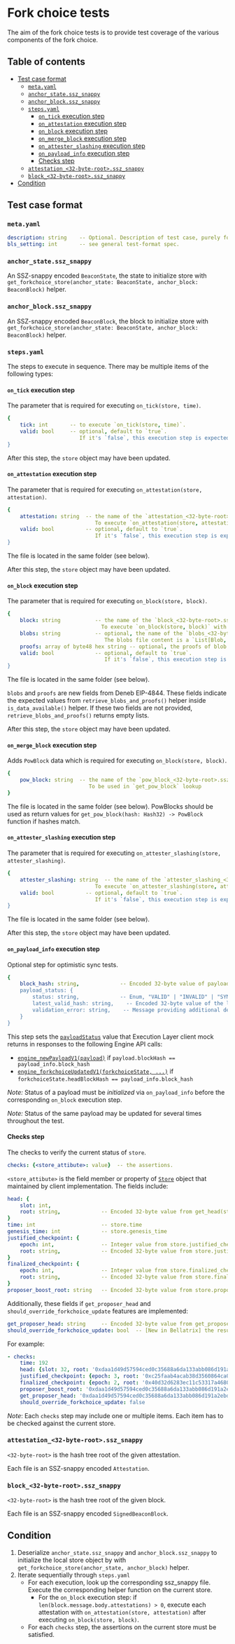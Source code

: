 # Fork choice tests

The aim of the fork choice tests is to provide test coverage of the various components of the fork choice.

## Table of contents
<!-- TOC -->
<!-- START doctoc generated TOC please keep comment here to allow auto update -->
<!-- DON'T EDIT THIS SECTION, INSTEAD RE-RUN doctoc TO UPDATE -->

- [Test case format](#test-case-format)
  - [`meta.yaml`](#metayaml)
  - [`anchor_state.ssz_snappy`](#anchor_statessz_snappy)
  - [`anchor_block.ssz_snappy`](#anchor_blockssz_snappy)
  - [`steps.yaml`](#stepsyaml)
    - [`on_tick` execution step](#on_tick-execution-step)
    - [`on_attestation` execution step](#on_attestation-execution-step)
    - [`on_block` execution step](#on_block-execution-step)
    - [`on_merge_block` execution step](#on_merge_block-execution-step)
    - [`on_attester_slashing` execution step](#on_attester_slashing-execution-step)
    - [`on_payload_info` execution step](#on_payload_info-execution-step)
    - [Checks step](#checks-step)
  - [`attestation_<32-byte-root>.ssz_snappy`](#attestation_32-byte-rootssz_snappy)
  - [`block_<32-byte-root>.ssz_snappy`](#block_32-byte-rootssz_snappy)
- [Condition](#condition)

<!-- END doctoc generated TOC please keep comment here to allow auto update -->
<!-- /TOC -->

## Test case format

### `meta.yaml`

```yaml
description: string    -- Optional. Description of test case, purely for debugging purposes.
bls_setting: int       -- see general test-format spec.
```

### `anchor_state.ssz_snappy`

An SSZ-snappy encoded `BeaconState`, the state to initialize store with `get_forkchoice_store(anchor_state: BeaconState, anchor_block: BeaconBlock)` helper.

### `anchor_block.ssz_snappy`

An SSZ-snappy encoded `BeaconBlock`, the block to initialize store with `get_forkchoice_store(anchor_state: BeaconState, anchor_block: BeaconBlock)` helper.

### `steps.yaml`

The steps to execute in sequence. There may be multiple items of the following types:

#### `on_tick` execution step

The parameter that is required for executing `on_tick(store, time)`.

```yaml
{
    tick: int       -- to execute `on_tick(store, time)`.
    valid: bool     -- optional, default to `true`.
                       If it's `false`, this execution step is expected to be invalid.
}
```

After this step, the `store` object may have been updated.

#### `on_attestation` execution step

The parameter that is required for executing `on_attestation(store, attestation)`.

```yaml
{
    attestation: string  -- the name of the `attestation_<32-byte-root>.ssz_snappy` file.
                            To execute `on_attestation(store, attestation)` with the given attestation.
    valid: bool          -- optional, default to `true`.
                            If it's `false`, this execution step is expected to be invalid.
}
```
The file is located in the same folder (see below).

After this step, the `store` object may have been updated.

#### `on_block` execution step

The parameter that is required for executing `on_block(store, block)`.

```yaml
{
    block: string           -- the name of the `block_<32-byte-root>.ssz_snappy` file.
                              To execute `on_block(store, block)` with the given attestation.
    blobs: string           -- optional, the name of the `blobs_<32-byte-root>.ssz_snappy` file.
                               The blobs file content is a `List[Blob, MAX_BLOBS_PER_BLOCK]` SSZ object.
    proofs: array of byte48 hex string -- optional, the proofs of blob commitments.
    valid: bool             -- optional, default to `true`.
                               If it's `false`, this execution step is expected to be invalid.
}  
```

The file is located in the same folder (see below).

`blobs` and `proofs` are new fields from Deneb EIP-4844. These fields indicate the expected values from `retrieve_blobs_and_proofs()` helper inside `is_data_available()` helper. If these two fields are not provided, `retrieve_blobs_and_proofs()` returns empty lists.

After this step, the `store` object may have been updated.

#### `on_merge_block` execution step

Adds `PowBlock` data which is required for executing `on_block(store, block)`.
```yaml
{
    pow_block: string  -- the name of the `pow_block_<32-byte-root>.ssz_snappy` file.
                          To be used in `get_pow_block` lookup
}
```
The file is located in the same folder (see below).
PowBlocks should be used as return values for `get_pow_block(hash: Hash32) -> PowBlock` function if hashes match.

#### `on_attester_slashing` execution step

The parameter that is required for executing `on_attester_slashing(store, attester_slashing)`.

```yaml
{
    attester_slashing: string  -- the name of the `attester_slashing_<32-byte-root>.ssz_snappy` file.
                            To execute `on_attester_slashing(store, attester_slashing)` with the given attester slashing.
    valid: bool          -- optional, default to `true`.
                            If it's `false`, this execution step is expected to be invalid.
}
```
The file is located in the same folder (see below).

After this step, the `store` object may have been updated.

#### `on_payload_info` execution step

Optional step for optimistic sync tests.

```yaml
{
    block_hash: string,             -- Encoded 32-byte value of payload's block hash.
    payload_status: {
        status: string,             -- Enum, "VALID" | "INVALID" | "SYNCING" | "ACCEPTED" | "INVALID_BLOCK_HASH".
        latest_valid_hash: string,    -- Encoded 32-byte value of the latest valid block hash, may be `null`.
        validation_error: string,    -- Message providing additional details on the validation error, may be `null`.
    }
}
```

This step sets the [`payloadStatus`](https://github.com/ethereum/execution-apis/blob/main/src/engine/specification.md#PayloadStatusV1)
value that Execution Layer client mock returns in responses to the following Engine API calls:
* [`engine_newPayloadV1(payload)`](https://github.com/ethereum/execution-apis/blob/main/src/engine/paris.md#engine_newpayloadv1) if `payload.blockHash == payload_info.block_hash`
* [`engine_forkchoiceUpdatedV1(forkchoiceState, ...)`](https://github.com/ethereum/execution-apis/blob/main/src/engine/paris.md#engine_forkchoiceupdatedv1) if `forkchoiceState.headBlockHash == payload_info.block_hash`

*Note:* Status of a payload must be *initialized* via `on_payload_info` before the corresponding `on_block` execution step.

*Note:* Status of the same payload may be updated for several times throughout the test.

#### Checks step

The checks to verify the current status of `store`.

```yaml
checks: {<store_attibute>: value}  -- the assertions.
```

`<store_attibute>` is the field member or property of [`Store`](../../../specs/phase0/fork-choice.md#store) object that maintained by client implementation. The fields include:

```yaml
head: {
    slot: int,
    root: string,             -- Encoded 32-byte value from get_head(store)
}
time: int                     -- store.time
genesis_time: int             -- store.genesis_time
justified_checkpoint: {
    epoch: int,               -- Integer value from store.justified_checkpoint.epoch
    root: string,             -- Encoded 32-byte value from store.justified_checkpoint.root
}
finalized_checkpoint: {
    epoch: int,               -- Integer value from store.finalized_checkpoint.epoch
    root: string,             -- Encoded 32-byte value from store.finalized_checkpoint.root
}
proposer_boost_root: string   -- Encoded 32-byte value from store.proposer_boost_root
```

Additionally, these fields if `get_proposer_head` and `should_override_forkchoice_update` features are implemented:

```yaml
get_proposer_head: string     -- Encoded 32-byte value from get_proposer_head(store)
should_override_forkchoice_update: bool  -- [New in Bellatrix] the result of `should_override_forkchoice_update(store, head_root)`, where head_root is the result value from get_head(store)
```

For example:
```yaml
- checks:
    time: 192
    head: {slot: 32, root: '0xdaa1d49d57594ced0c35688a6da133abb086d191a2ebdfd736fad95299325aeb'}
    justified_checkpoint: {epoch: 3, root: '0xc25faab4acab38d3560864ca01e4d5cc4dc2cd473da053fbc03c2669143a2de4'}
    finalized_checkpoint: {epoch: 2, root: '0x40d32d6283ec11c53317a46808bc88f55657d93b95a1af920403187accf48f4f'}
    proposer_boost_root: '0xdaa1d49d57594ced0c35688a6da133abb086d191a2ebdfd736fad95299325aeb'
    get_proposer_head: '0xdaa1d49d57594ced0c35688a6da133abb086d191a2ebdfd736fad95299325aeb'
    should_override_forkchoice_update: false
```

*Note*: Each `checks` step may include one or multiple items. Each item has to be checked against the current store.

### `attestation_<32-byte-root>.ssz_snappy`

`<32-byte-root>` is the hash tree root of the given attestation.

Each file is an SSZ-snappy encoded `Attestation`.

### `block_<32-byte-root>.ssz_snappy`

`<32-byte-root>` is the hash tree root of the given block.

Each file is an SSZ-snappy encoded `SignedBeaconBlock`.

## Condition

1. Deserialize `anchor_state.ssz_snappy` and `anchor_block.ssz_snappy` to initialize the local store object by with `get_forkchoice_store(anchor_state, anchor_block)` helper.
2. Iterate sequentially through `steps.yaml`
    - For each execution, look up the corresponding ssz_snappy file. Execute the corresponding helper function on the current store.
        - For the `on_block` execution step: if `len(block.message.body.attestations) > 0`, execute each attestation with `on_attestation(store, attestation)` after executing `on_block(store, block)`.
    - For each `checks` step, the assertions on the current store must be satisfied.
